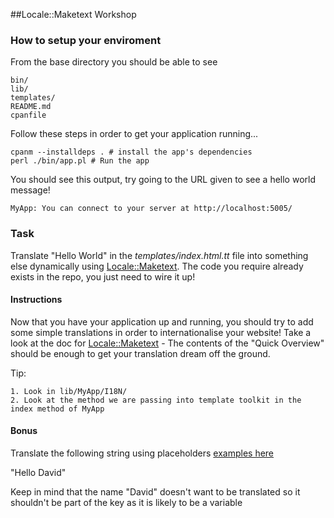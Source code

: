 ##Locale::Maketext Workshop

### How to setup your enviroment

From the base directory you should be able to see

    bin/
    lib/
    templates/
    README.md
    cpanfile

Follow these steps in order to get your application running...

    cpanm --installdeps . # install the app's dependencies
    perl ./bin/app.pl # Run the app

You should see this output, try going to the URL given to see a hello world message!

    MyApp: You can connect to your server at http://localhost:5005/

### Task

Translate "Hello World" in the <i>templates/index.html.tt</i> file into something else dynamically using [Locale::Maketext](http://perldoc.perl.org/Locale/Maketext.html).
The code you require already exists in the repo, you just need to wire it up!

#### Instructions

Now that you have your application up and running, you should try to add some simple translations in order to internationalise your website!
Take a look at the doc for [Locale::Maketext](http://perldoc.perl.org/Locale/Maketext.html) - The contents of the "Quick Overview" should be enough to get your translation dream off the ground.

Tip:

    1. Look in lib/MyApp/I18N/
    2. Look at the method we are passing into template toolkit in the index method of MyApp

#### Bonus

Translate the following string using placeholders [examples here](http://search.cpan.org/~toddr/Locale-Maketext-1.26/lib/Locale/Maketext.pod#HOW_TO_USE_MAKETEXT)

"Hello David"

Keep in mind that the name "David" doesn't want to be translated so it shouldn't be part of the key as it is likely to be a variable
